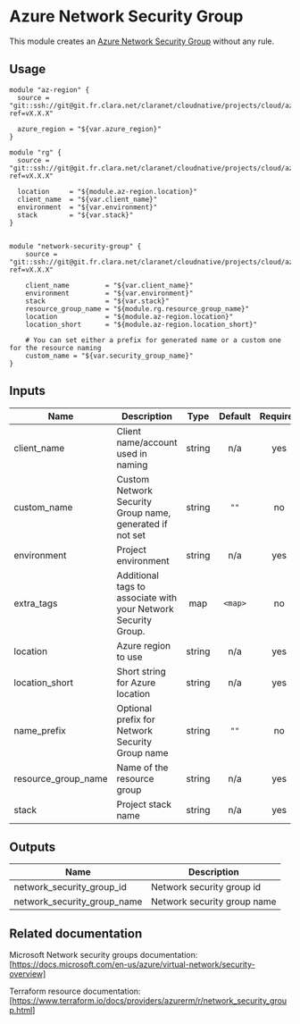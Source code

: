 # Azure Network Security Group

This module creates an [Azure Network Security Group](https://docs.microsoft.com/en-us/azure/virtual-network/security-overview) 
without any rule.

## Usage  

```hcl
module "az-region" {
  source = "git::ssh://git@git.fr.clara.net/claranet/cloudnative/projects/cloud/azure/terraform/modules/regions.git?ref=vX.X.X"

  azure_region = "${var.azure_region}"
}

module "rg" {
  source = "git::ssh://git@git.fr.clara.net/claranet/cloudnative/projects/cloud/azure/terraform/modules/rg.git?ref=vX.X.X"

  location     = "${module.az-region.location}"
  client_name  = "${var.client_name}"
  environment  = "${var.environment}"
  stack        = "${var.stack}"
}


module "network-security-group" {
    source = "git::ssh://git@git.fr.clara.net/claranet/cloudnative/projects/cloud/azure/terraform/modules/nsg.git?ref=vX.X.X"

    client_name         = "${var.client_name}"
    environment         = "${var.environment}"
    stack               = "${var.stack}"
    resource_group_name = "${module.rg.resource_group_name}"
    location            = "${module.az-region.location}"
    location_short      = "${module.az-region.location_short}"

    # You can set either a prefix for generated name or a custom one for the resource naming
    custom_name = "${var.security_group_name}"
}
```

## Inputs

| Name | Description | Type | Default | Required |
|------|-------------|:----:|:-----:|:-----:|
| client\_name | Client name/account used in naming | string | n/a | yes |
| custom\_name | Custom Network Security Group name, generated if not set | string | `""` | no |
| environment | Project environment | string | n/a | yes |
| extra\_tags | Additional tags to associate with your Network Security Group. | map | `<map>` | no |
| location | Azure region to use | string | n/a | yes |
| location\_short | Short string for Azure location | string | n/a | yes |
| name\_prefix | Optional prefix for Network Security Group name | string | `""` | no |
| resource\_group\_name | Name of the resource group | string | n/a | yes |
| stack | Project stack name | string | n/a | yes |

## Outputs

| Name | Description |
|------|-------------|
| network\_security\_group\_id | Network security group id |
| network\_security\_group\_name | Network security group name |

## Related documentation

Microsoft Network security groups documentation: [https://docs.microsoft.com/en-us/azure/virtual-network/security-overview]

Terraform resource documentation: [https://www.terraform.io/docs/providers/azurerm/r/network_security_group.html]
